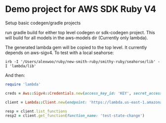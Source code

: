 # Demo project for AWS SDK Ruby V4
Setup basic codegen/gradle projects

run gradle build for either top level codegen or sdk-codegen project.  This will build for all models in the aws-models dir (Currently only lambda).

The generated lambda gem will be copied to the top level.  It currently depends on aws-sigv4. 
To test with a local seahorse:
```
irb -I '/Users/alexwoo/ruby/new-smith-ruby/smithy-ruby/seahorse/lib' -I 'lambda/lib'
```

And then:
```ruby
require 'lambda'

creds = Aws::Sigv4::Credentials.new(access_key_id: 'KEY', secret_access_key: 'SECRET_KEY')

client = Lambda::Client.new(endpoint: 'https://lambda.us-east-1.amazonaws.com', region: 'us-east-1', credentials: creds, http_wire_trace: true)

resp = client.list_functions
resp2 = client.get_function(function_name: 'test-state-change')
```

